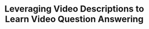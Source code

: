 ---
arxiv: 1611.04021
authors:
- firstname: Kuo-Hao
  institute: Stanford University
  lastname: Zeng
- firstname: Tseng-Hung
  institute: National Tsing Hua University
  lastname: Chen
- firstname: Ching-Yao
  institute: National Tsing Hua University
  lastname: Chuang
- firstname: Yuan-Hong
  institute: National Tsing Hua University
  lastname: Liao
- firstname: Juan Carlos
  institute: Stanford University
  lastname: Niebles
- firstname: Min
  institute: National Tsing Hua University
  lastname: Sun
categories:
- zeng16a
keyname: zeng16a
layout: refuses
section: pre
title: Leveraging Video Descriptions to Learn Video Question Answering
---